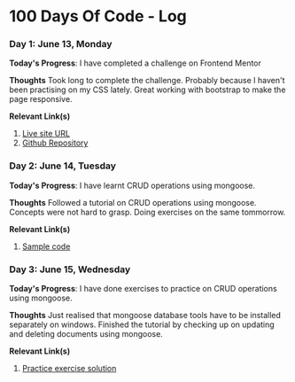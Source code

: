 # 100 Days Of Code - Log

### Day 1: June 13, Monday

**Today's Progress**: I have completed a challenge on Frontend Mentor

**Thoughts** Took long to complete the challenge. Probably because I haven't been practising on my CSS lately. Great working with bootstrap to make the page responsive.

**Relevant Link(s)**
1. [Live site URL](https://rating-component-lucky.netlify.app/)
2. [Github Repository](https://github.com/Lucky-Tsuma/interactive-rating-component)

### Day 2: June 14, Tuesday

**Today's Progress**: I have learnt CRUD operations using mongoose.

**Thoughts** Followed a tutorial on CRUD operations using mongoose. Concepts were not hard to grasp. Doing exercises on the same tommorrow.

**Relevant Link(s)**
1. [Sample code](https://github.com/Lucky-Tsuma/mongo-demo)

### Day 3: June 15, Wednesday

**Today's Progress**: I have done exercises to practice on CRUD operations using mongoose.

**Thoughts** Just realised that mongoose database tools have to be installed separately on windows. Finished the tutorial by checking up on updating and deleting documents using mongoose.

**Relevant Link(s)**
1. [Practice exercise solution](https://github.com/Lucky-Tsuma/mongo-exercises)

